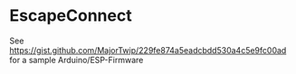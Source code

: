 # EscapeConnect

See https://gist.github.com/MajorTwip/229fe874a5eadcbdd530a4c5e9fc00ad for a sample Arduino/ESP-Firmware
